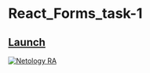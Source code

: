 # React_Forms_task-1

## [Launch](https://johnnystorm19.github.io/RA_Forms_task-1/)

[![Netology RA](https://github.com/JohnnyStorm19/RA_Forms_task-1/actions/workflows/web.yml/badge.svg)](https://github.com/JohnnyStorm19/RA_Forms_task-1/actions/workflows/web.yml)

